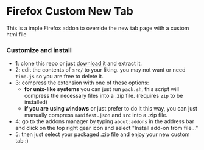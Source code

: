 # Firefox Custom New Tab

This is a imple Firefox addon to override the new tab page with a custom html file

### Customize and install

- 1: clone this repo or just [download it](https://github.com/mardevour/firefox-custom-new-tab/archive/refs/heads/main.zip) and extract it.
- 2: edit the contents of `src/` to your liking. you may not want or need `time.js` so you are free to delete it.
- 3: compress the extension with one of these options:
	- **for unix-like systems** you can just run `pack.sh`, this script will compress the necessary files into a .zip file. (requires `zip` to be installed)
	- **if you are using windows** or just prefer to do it this way, you can just manually compress `manifest.json` and `src` into a .zip file.
- 4: go to the addons manager by typing `about:addons` in the address bar and click on the top right gear icon and select "Install add-on from file..."
- 5: then just select your packaged .zip file and enjoy your new custom tab :)
